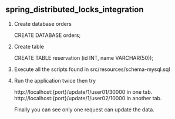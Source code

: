 spring_distributed_locks_integration
------------------------------------

1. Create database orders

   CREATE DATABASE orders;

2. Create table

    CREATE TABLE reservation (id INT, name VARCHAR(50));

3. Execute all the scripts found in src/resources/schema-mysql.sql

4. Run the application twice then try

    http://localhost:{port}/update/1/user01/30000 in one tab.
    http://localhost:{port}/update/1/user02/10000 in another tab.

    Finally you can see only one request can update the data.